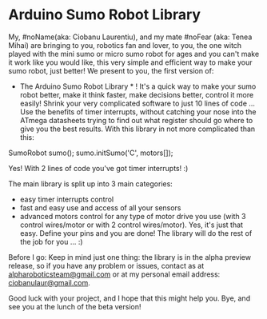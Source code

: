 # Arduino Sumo Robot Library

My, #noName(aka: Ciobanu Laurentiu), and my mate #noFear
(aka: Tenea Mihai) are bringing to you, robotics fan and 
lover, to you, the one witch played with the mini sumo
or micro sumo robot for ages and you can't make it work
like you would like, this very simple and efficient way
to make your sumo robot, just better!
We present to you, the first version of: 
* The Arduino Sumo Robot Library * !
It's a quick way to make your sumo robot better,
make it think faster, make decisions better, control
it more easily! Shrink your very complicated software
to just 10 lines of code ...
Use the benefits of timer interrupts, without catching
your nose into the ATmega datasheets trying to find
out what register should go where to give you the
best results. With this library in not more complicated
than this:

SumoRobot sumo();
sumo.initSumo('C', motors[]);

Yes! With 2 lines of code you've got timer interrupts! :)

The main library is split up into 3 main categories:
- easy timer interrupts control
- fast and easy use and access of all your sensors
- advanced motors control for any type of motor drive
you use (with 3 control wires/motor or with 
2 control wires/motor).
Yes, it's just that easy. Define your pins and you are done!
The library will do the rest of the job for you ... :)

Before I go:
Keep in mind just one thing: the library is in the alpha
preview release, so if you have any problem or issues,
contact as at alpharoboticsteam@gmail.com or at my 
personal email address: ciobanulaur@gmail.com.

Good luck with your project, and I hope that this might
help you.
	Bye, and see you at the lunch of the beta version!
